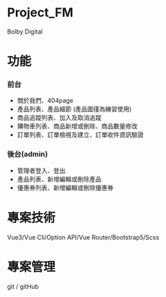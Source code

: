 # Project_FM

Bolby Digital

# 功能
### 前台
* 關於我們、404page
* 產品列表、產品細節 (產品圖僅為練習使用)
* 商品追蹤列表、加入及取消追蹤
* 購物車列表、商品新增或刪除、商品數量修改
* 訂單列表、訂單檢視及建立、訂單收件資訊驗證

### 後台(admin)
* 管理者登入、登出
* 產品列表、新增編輯或刪除產品
* 優惠券列表、新增編輯或刪除優惠券

# 專案技術
Vue3/Vue Cli/Option API/Vue Router/Bootstrap5/Scss

# 專案管理
git / gitHub

